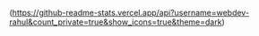 (https://github-readme-stats.vercel.app/api?username=webdev-rahul&count_private=true&show_icons=true&theme=dark)
